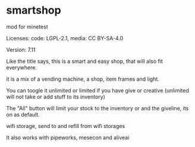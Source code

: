 # smartshop
mod for minetest

Licenses: code: LGPL-2.1, media: CC BY-SA-4.0

Version: 7.11

Like the title says, this is a smart and easy shop, that will also fit everywhere.

it is a mix of a vending machine, a shop, item frames and light.

You can toogle it unlimited or limited if you have give or creative
(unlimited will not take or add stuff to its inventory)

The "All" button will limit your stock to the inventory or and the giveline, its on as default.

wifi storage, send to and refill from wifi storages

It also works with pipeworks, mesecon and aliveai
